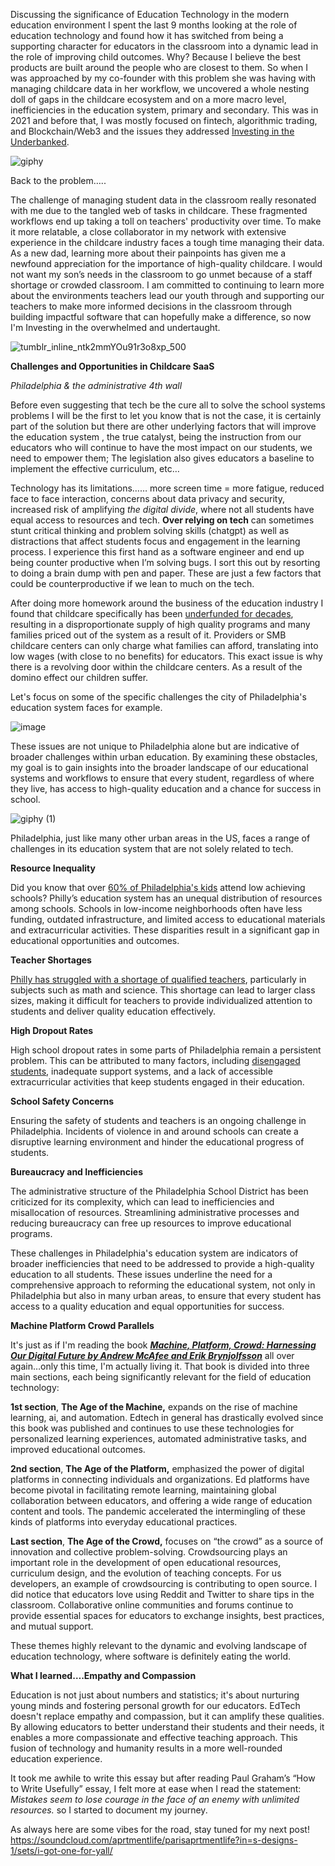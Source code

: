 Discussing the significance of Education Technology in the modern education environment
I spent the last 9 months looking at the role of education technology and found how it has switched from being a supporting character for educators in the classroom into a dynamic lead in the role of improving child outcomes. Why? Because I believe the best products are built around the people who are closest to them. So when I was approached by my co-founder with this problem she was having with managing childcare data in her workflow, we uncovered a whole nesting doll of gaps in the childcare ecosystem and on a more macro level, inefficiencies in the education system, primary and secondary. This was in 2021 and before that, I was mostly focused on fintech, algorithmic trading, and Blockchain/Web3 and the issues they addressed [Investing in the Underbanked](https://shariftech18.medium.com/adoption-under-the-umbrella-of-fintech-2407f157ce5a). 

![giphy](https://github.com/Shariffintech/shariffintech.github.io/assets/22308837/c97bbbd5-a888-4fa7-8400-f42be62ef3cd)

Back to the problem…..

The challenge of managing student data in the classroom really resonated with me due to the tangled web of tasks in childcare. These fragmented workflows end up taking a toll on teachers' productivity over time. To make it more relatable, a close collaborator in my network with extensive experience in the childcare industry faces a tough time managing their data. As a new dad, learning more about their painpoints has given me a newfound appreciation for the importance of high-quality childcare. I would not want my son’s needs in the classroom to go unmet because of a staff shortage or crowded classroom. I am committed to continuing to learn more about the environments teachers lead our youth through and supporting our teachers to make more informed decisions in the classroom through building impactful software that can hopefully make a difference, so now I'm Investing in the overwhelmed and undertaught.

![tumblr_inline_ntk2mmYOu91r3o8xp_500](https://github.com/Shariffintech/shariffintech.github.io/assets/22308837/babbb12e-d2a1-43d4-af26-b66fb3f0b588)

**Challenges and Opportunities in Childcare SaaS**

*Philadelphia & the administrative 4th wall*

Before even suggesting that tech be the cure all to solve the school systems problems I will be the first to let you know that is not the case, it is certainly part of the solution but there are other underlying factors that will improve the education system , the true catalyst, being the instruction from our educators who will continue to have the most impact on our students, we need to empower them; The legislation also gives educators a baseline to implement the effective curriculum, etc…

Technology has its limitations…… more screen time = more fatigue, reduced face to face interaction, concerns about data privacy and security, increased risk of amplifying *the digital divide*, where not all students have equal access to resources and tech. **Over relying on tech** can sometimes stunt critical thinking and problem solving skills (chatgpt) as well as distractions that affect students focus and engagement in the learning process. I experience this first hand as a software engineer and end up being counter productive when I’m solving bugs. I sort this out by resorting to doing a brain dump with pen and paper. These are just a few factors that could be counterproductive if we lean to much on the tech.

After doing more homework around the business of the education industry I found that childcare specifically has been [underfunded for decades](https://www.notion.so/c5322011e5544bc1aa6e187f8e0c4a85?pvs=21), resulting in a disproportionate supply of high quality programs and many families priced out of the system as a result of it. Providers or SMB childcare centers can only charge what families can afford, translating into low wages (with close to no benefits) for educators. This exact issue is why there is a revolving door within the childcare centers. As a result of the domino effect our children suffer.

Let's focus on some of the specific challenges the city of Philadelphia's education system faces for example.

![image](https://github.com/Shariffintech/shariffintech.github.io/assets/22308837/d3a8461b-6c21-45dc-916b-5aea93e8ce77)

These issues are not unique to Philadelphia alone but are indicative of broader challenges within urban education. By examining these obstacles, my goal is to gain insights into the broader landscape of our educational systems and workflows to ensure that every student, regardless of where they live, has access to high-quality education and a chance for success in school.

![giphy (1)](https://github.com/Shariffintech/shariffintech.github.io/assets/22308837/304d46c6-d773-490e-8b75-edf4c3abdb3c)

Philadelphia, just like many other urban areas in the US, faces a range of challenges in its education system that are not solely related to tech.

**Resource Inequality**

Did you know that over [60% of Philadelphia's kids](https://philadelphia.chalkbeat.org/2021/1/13/22230116/racial-economic-inequities-persist-in-philadelphia-schools-new-report-says) attend low achieving schools? Philly’s education system has an unequal distribution of resources among schools. Schools in low-income neighborhoods often have less funding, outdated infrastructure, and limited access to educational materials and extracurricular activities. These disparities result in a significant gap in educational opportunities and outcomes. 

**Teacher Shortages**

 [Philly has struggled with a shortage of qualified teachers](https://www.spaywall.com/search/https%3A%2F%2Fwww.inquirer.com%2Fnews%2Fphiladelphia-teacher-quitting-attrition-rate-20230604.html), particularly in subjects such as math and science. This shortage can lead to larger class sizes, making it difficult for teachers to provide individualized attention to students and deliver quality education effectively.

**High Dropout Rates**

 High school dropout rates in some parts of Philadelphia remain a persistent problem. This can be attributed to many factors, including [disengaged students](https://www.spaywall.com/search/https%3A%2F%2Fwww.inquirer.com%2Fopinion%2Fcommentary%2Fphiladelphia-mayor-race-teen-voters-20230330.html), inadequate support systems, and a lack of accessible extracurricular activities that keep students engaged in their education.

**School Safety Concerns**

Ensuring the safety of students and teachers is an ongoing challenge in Philadelphia. Incidents of violence in and around schools can create a disruptive learning environment and hinder the educational progress of students.

**Bureaucracy and Inefficiencies**

 The administrative structure of the Philadelphia School District has been criticized for its complexity, which can lead to inefficiencies and misallocation of resources. Streamlining administrative processes and reducing bureaucracy can free up resources to improve educational programs.

These challenges in Philadelphia's education system are indicators of broader inefficiencies that need to be addressed to provide a high-quality education to all students. These issues underline the need for a comprehensive approach to reforming the educational system, not only in Philadelphia but also in many urban areas, to ensure that every student has access to a quality education and equal opportunities for success.

**Machine Platform Crowd Parallels**

 It's just as if I'm reading the book ***[Machine, Platform, Crowd: Harnessing Our Digital Future by Andrew McAfee and Erik Brynjolfsson](https://www.audible.com/pd/Machine-Platform-Crowd-Audiobook/B0731HG6JB?source_code=GO1GB547041122911G&ds_rl=1261256&gclid=CjwKCAjws9ipBhB1EiwAccEi1LICiAnPzH9c88tapR9kheRYpg7Ykq9Rnc9ddpf3_8p27OiGRBjHNRoCKFcQAvD_BwE&gclsrc=aw.ds)*** all over again…only this time, I'm actually living it. That book is divided into three main sections, each being significantly relevant for the field of education technology:

**1st section**, **The Age of the Machine,** 
expands on the rise of machine learning, ai, and automation. Edtech in general has drastically evolved since this book was published and continues to use these technologies for personalized learning experiences, automated administrative tasks, and improved educational outcomes.

**2nd section**, **The Age of the Platform,**
emphasized the power of digital platforms in connecting individuals and organizations. Ed platforms have become pivotal in facilitating remote learning, maintaining global collaboration between educators, and offering a wide range of education content and tools. The pandemic accelerated the intermingling of these kinds of platforms into everyday educational practices.

**Last section**, **The Age of the Crowd,**
focuses on “the crowd” as a source of innovation and collective problem-solving. Crowdsourcing plays an important role in the development of open educational resources, curriculum design, and the evolution of teaching concepts. For us developers, an example of crowdsourcing is contributing to open source. I did notice that educators love using Reddit and Twitter to share tips in the classroom. Collaborative online communities and forums continue to provide essential spaces for educators to exchange insights, best practices, and mutual support.

These themes highly relevant to the dynamic and evolving landscape of education technology, where software is definitely eating the world.

**What I learned….Empathy and Compassion**

Education is not just about numbers and statistics; it's about nurturing young minds and fostering personal growth for our educators. EdTech doesn't replace empathy and compassion, but it can amplify these qualities. By allowing educators to better understand their students and their needs, it enables a more compassionate and effective teaching approach. This fusion of technology and humanity results in a more well-rounded education experience.

It took me awhile to write this essay but after reading Paul Graham’s  “How to Write Usefully” essay, I felt more at ease when I read the statement: *Mistakes seem to lose courage in the face of an enemy with unlimited resources.* so I started to document my journey.

As always here are some vibes for the road, stay tuned for my next post!
https://soundcloud.com/aprtmentlife/parisaprtmentlife?in=s-designs-1/sets/i-got-one-for-yall/
